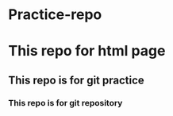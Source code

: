 # Practice-repo
<h1>This repo for html page</h1>
<h2>This repo is for git practice</h2>
<h3> This repo is for git repository</h3>

